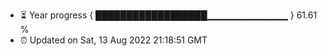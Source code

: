 - ⏳ Year progress { ██████████████████▁▁▁▁▁▁▁▁▁▁▁▁ } 61.61 %
- ⏰ Updated on Sat, 13 Aug 2022 21:18:51 GMT

